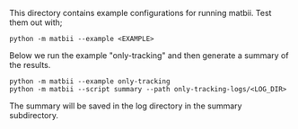 This directory contains example configurations for running matbii. Test them out with;
```
python -m matbii --example <EXAMPLE>
```

Below we run the example "only-tracking" and then generate a summary of the results.
```
python -m matbii --example only-tracking
python -m matbii --script summary --path only-tracking-logs/<LOG_DIR>
```
The summary will be saved in the log directory in the summary subdirectory.
